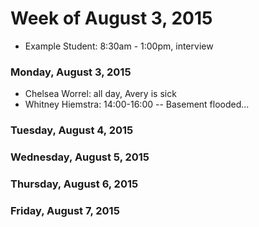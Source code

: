 # Week of August 3, 2015

* Example Student: 8:30am - 1:00pm, interview

### Monday, August 3, 2015

* Chelsea Worrel: all day, Avery is sick
* Whitney Hiemstra: 14:00-16:00 -- Basement flooded...

### Tuesday, August 4, 2015

### Wednesday, August 5, 2015

### Thursday, August 6, 2015

### Friday, August 7, 2015
